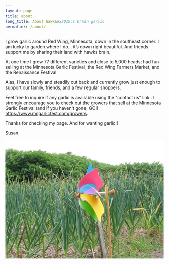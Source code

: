 ```yaml
---
layout: page
title: about
long_title: About hawk&#x2019;s brain garlic
permalink: /about/
---
```

I grow garlic around Red Wing, Minnesota, down in the southeast corner. I am lucky to garden where I do… it’s down right beautiful. And friends support me by sharing their land with hawks brain.

At one time I grew 77 different varieties and close to 5,000 heads; had fun selling at the Minnesota Garlic Festival, the Red Wing Farmers Market, and the  Renaissance Festival. 

Alas, I have slowly and steadily cut back and currently grow just enough to support our family, friends, and a few regular shoppers. 

Feel free to inquire if any garlic is available using the "contact us" link . I strongly encourage you to check out the growers that sell at the Minnesota Garlic Festival (and if you haven't gone, GO!)  
<https://www.mngarlicfest.com/growers>.

Thanks for checking my page. And for wanting garlic!! 

Susan.

![garlic-2008-014](/wp-content/uploads/2008/12/garlic-2008-014.jpg)